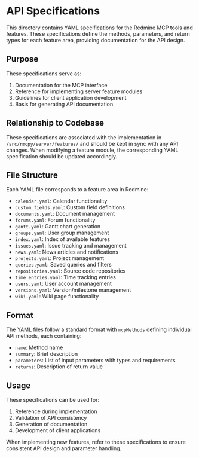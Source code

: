 # API Specifications

This directory contains YAML specifications for the Redmine MCP tools and features. These specifications define the methods, parameters, and return types for each feature area, providing documentation for the API design.

## Purpose

These specifications serve as:
1. Documentation for the MCP interface
2. Reference for implementing server feature modules
3. Guidelines for client application development
4. Basis for generating API documentation

## Relationship to Codebase

These specifications are associated with the implementation in `/src/rmcpy/server/features/` and should be kept in sync with any API changes. When modifying a feature module, the corresponding YAML specification should be updated accordingly.

## File Structure

Each YAML file corresponds to a feature area in Redmine:

- `calendar.yaml`: Calendar functionality
- `custom_fields.yaml`: Custom field definitions
- `documents.yaml`: Document management
- `forums.yaml`: Forum functionality
- `gantt.yaml`: Gantt chart generation
- `groups.yaml`: User group management
- `index.yaml`: Index of available features
- `issues.yaml`: Issue tracking and management
- `news.yaml`: News articles and notifications
- `projects.yaml`: Project management
- `queries.yaml`: Saved queries and filters
- `repositories.yaml`: Source code repositories
- `time_entries.yaml`: Time tracking entries
- `users.yaml`: User account management
- `versions.yaml`: Version/milestone management
- `wiki.yaml`: Wiki page functionality

## Format

The YAML files follow a standard format with `mcpMethods` defining individual API methods, each containing:
- `name`: Method name
- `summary`: Brief description
- `parameters`: List of input parameters with types and requirements
- `returns`: Description of return value

## Usage

These specifications can be used for:
1. Reference during implementation
2. Validation of API consistency
3. Generation of documentation
4. Development of client applications

When implementing new features, refer to these specifications to ensure consistent API design and parameter handling.
